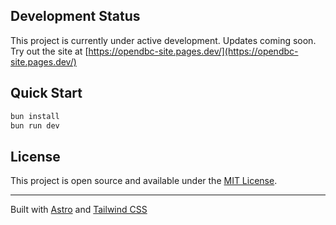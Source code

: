 ## Development Status

This project is currently under active development. Updates coming soon. <br>
Try out the site at [https://opendbc-site.pages.dev/](https://opendbc-site.pages.dev/)

## Quick Start

```bash
bun install
bun run dev
```

## License

This project is open source and available under the [MIT License](LICENSE).

---
Built with [Astro](https://astro.build/) and [Tailwind CSS](https://tailwindcss.com/)

